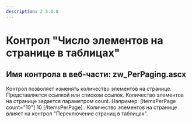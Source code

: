 ```yaml
---
description: 2.5.0.0
---
```


# Контрол "Число элементов на странице в таблицах"

## Имя контрола в веб-части: zw\_PerPaging.ascx

Контрол позволяет изменять количество элементов на странице. Представляется ссылкой или списком ссылок. Количество элементов на странице задается параметром count. Например: \[ItemsPerPage count="10"\] 10 \[/ItemsPerPage\] . Количество элементов на странице влияет на контрол "Переключение страниц в таблицах".

